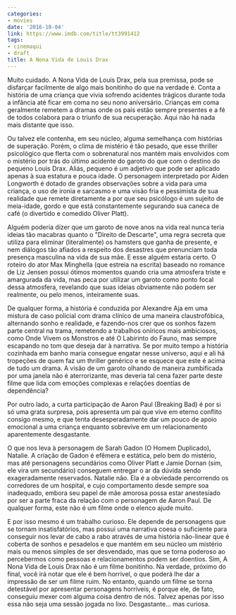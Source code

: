 ```yaml
---
categories:
- movies
date: '2016-10-04'
link: https://www.imdb.com/title/tt3991412
tags:
- cinemaqui
- draft
title: A Nona Vida de Louis Drax
---
```


Muito cuidado. A Nona Vida de Louis Drax, pela sua premissa, pode se disfarçar facilmente de algo mais bonitinho do que na verdade é. Conta a história de uma criança que vivia sofrendo acidentes trágicos durante toda a infância até ficar em coma no seu nono aniversário. Crianças em coma geralmente remetem a dramas onde os pais estão sempre presentes e a fé de todos colabora para o triunfo de sua recuperação. Aqui não há nada mais distante que isso.

Ou talvez ele contenha, em seu núcleo, alguma semelhança com histórias de superação. Porém, o clima de mistério é tão pesado, que esse thriller psicológico que flerta com o sobrenatural nos mantém mais envolvidos com o mistério por trás do último acidente do garoto do que com o destino do pequeno Louis Drax. Aliás, pequeno é um adjetivo que pode ser aplicado apenas à sua estatura e pouca idade. O personagem interpretado por Aiden Longworth é dotado de grandes observações sobre a vida para uma criança, o uso de ironia e sarcasmo e uma visão fria e pessimista de sua realidade que remete diretamente a por que seu psicólogo é um sujeito de meia-idade, gordo e que está constantemente segurando sua caneca de café (o divertido e comedido Oliver Platt).

Alguém poderia dizer que um garoto de nove anos na vida real nunca teria ideias tão macabras quanto o "Direito de Descarte", uma regra secreta que utiliza para eliminar (literalmente) os hamsters que ganha de presente, e nem diálogos tão afiados a respeito dos desastres que prenunciam toda presença masculina na vida de sua mãe. E esse alguém estaria certo. O roteiro do ator Max Minghella (que estreia na escrita) baseado no romance de Liz Jensen possui ótimos momentos quando cria uma atmosfera triste e amargurada da vida, mas peca por utilizar um garoto como ponto focal dessa atmosfera, revelando que suas ideias obviamente não podem ser realmente, ou pelo menos, inteiramente suas.

De qualquer forma, a história é conduzida por Alexandre Aja em uma mistura de caso policial com drama clínico de uma maneira claustrofóbica, alternando sonho e realidade, e fazendo-nos crer que os sonhos fazem parte central na trama, remetendo a trabalhos oníricos mais ambiciosos, como Onde Vivem os Monstros e até O Labirinto do Fauno, mas sempre escapando no tom que deseja dar à narrativa. Se por muito tempo a história cozinhada em banho maria consegue engatar nesse universo, aqui e ali há tropeções de quem faz um thriller genérico e se esquece que este é acima de tudo um drama. A visão de um garoto olhando de maneira zumbificada por uma janela não é aterrorizante, mas deveria tal cena fazer parte deste filme que lida com emoções complexas e relações doentias de dependência?

Por outro lado, a curta participação de Aaron Paul (Breaking Bad) é por si só uma grata surpresa, pois apresenta um pai que vive em eterno conflito consigo mesmo, e que tenta desesperadamente dar um pouco de apoio emocional a uma criança enquanto sobrevive em um relacionamento aparentemente desgastante.

O que nos leva à personagem de Sarah Gadon (O Homem Duplicado), Natalie. A criação de Gadon é efêmera e estática, pelo bem do mistério, mas até personagens secundários como Oliver Platt e Jamie Dornan (sim, ele vira um secundário) conseguem entregar o ar da dúvida sendo exageradamente reservados. Natalie não. Ela é a obviedade percorrendo os corredores de um hospital, e cujo comportamento desde sempre soa inadequado, embora seu papel de mãe amorosa possa estar anestesiado por ser a parte fraca da relação com o personagem de Aaron Paul. De qualquer forma, este não é um filme onde o elenco ajude muito. 

E por isso mesmo é um trabalho curioso. Ele depende de personagens que se tornam insatisfatórios, mas possui uma narrativa coesa o suficiente para conseguir nos levar de cabo a rabo através de uma história não-linear que é coberta de sonhos e pesadelos e que mantém em seu núcleo um mistério mais ou menos simples de ser desvendado, mas que se torna poderoso ao percebermos como pessoas e relacionamentos podem ser doentios. Sim, A Nona Vida de Louis Drax não é um filme bonitinho. Na verdade, próximo do final, você irá notar que ele é bem horrível, o que poderá lhe dar a impressão de ser um filme ruim. No entanto, quando um filme se torna detestável por apresentar personagens horríveis, é porque ele, de fato, conseguiu mexer com alguma coisa dentro de nós. Talvez apenas por isso essa não seja uma sessão jogada no lixo. Desgastante... mas curiosa.